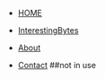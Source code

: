 <!-- docs/_sidebar.md -->


* [HOME](home.md)

* [InterestingBytes]()

* [About](about.md)

* [Contact](contact.md) ##not in use
